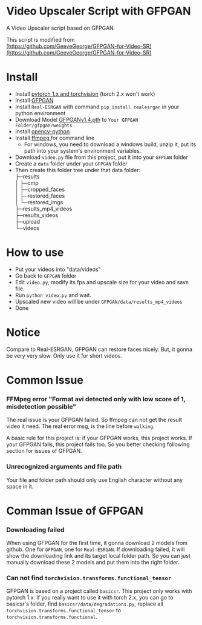 # Video Upscaler Script with GFPGAN
A Video Upscaler script based on GFPGAN.  

This script is modified from  
[https://github.com/GeeveGeorge/GFPGAN-for-Video-SR](https://github.com/GeeveGeorge/GFPGAN-for-Video-SR)  

# Install
* Install [pytorch 1.x and torchvision](https://pytorch.org/get-started/previous-versions/)  (torch 2.x won't work)
* Install [GFPGAN](https://github.com/TencentARC/GFPGAN)
* Install `Real-ESRGAN` with command `pip install realesrgan` in your python environment
* Download Model [GFPGANv1.4.pth](https://github.com/TencentARC/GFPGAN/releases/download/v1.3.0/GFPGANv1.4.pth) to `Your GFPGAN Folder/gfpgan/weights`
* Install [opencv-python](https://pypi.org/project/opencv-python/)
* Install [ffmpeg ](https://ffmpeg.org/) for command line
  * For windows, you need to download a windows build, unzip it, put its path into your system's environment variables.   
* Download `video.py` file from this project, put it into your `GFPGAN` folder
* Create a `data` folder under your `GFPGAN` folder
* Then create this folder tree under that data folder:  
├─results  
│  ├─cmp  
│  ├─cropped_faces  
│  ├─restored_faces  
│  └─restored_imgs  
├─results_mp4_videos  
├─results_videos  
├─upload  
└─videos  

# How to use
* Put your videos into "data/videos"
* Go back to `GFPGAN` folder
* Edit `video.py`, modify its fps and upscale size for your video and save file.
* Run `python video.py` and wait.
* Upscaled new video will be under `GFPGAN/data/results_mp4_videos`
* Done

# Notice
Compare to Real-ESRGAN, GFPGAN can restore faces nicely. But, it gonna be very very slow. Only use it for short videos.  

# Common Issue
### FFMpeg error "Format avi detected only with low score of 1, misdetection possible"
The real issue is your GFPGAN failed. So ffmpeg can not get the result video it need. The real error msg, is the line before `walking`. 

A basic rule for this project is: if your GFPGAN works, this project works. If your GFPGAN fails, this project fails too. So you better checking following section for issues of GFPGAN.  

### Unrecognized arguments and file path
Your file and folder path should only use English character without any space in it.  

# Comman Issue of GFPGAN
### Downloading failed
When using GFPGAN for the first time, it gonna download 2 models from github. One for `GFPGAN`, one for `Real-ESRGAN`. If downloading failed, it will show the downloading link and its target local folder path. So you can just manually download these 2 models and put them into the right folder.  

### Can not find `torchvision.transforms.functional_tensor`
GFPGAN is based on a project called `basicsr`. This project only works with pytorch 1.x. If you really want to use it with torch 2.x, you can go to basicsr's folder, find `basicsr/data/degradations.py`, replace all `torchvision.transforms.functional_tensor` to `torchvision.transforms.functional`. 







